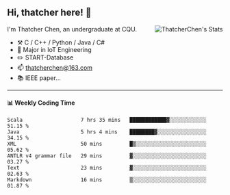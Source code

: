 ## Hi, thatcher here! :wave:

<img align="right" src="https://github-readme-stats.vercel.app/api?username=thatcherchen&title_color=333&text_color=777" alt="ThatcherChen's Stats" >

I'm Thatcher Chen, an undergraduate at CQU.

- :hammer_and_pick:  C / C++ / Python / Java / C# 
- :seedling:  Major in IoT Engineering
- :pencil2: START-Database
- :mailbox: thatcherchen@163.com
- :books: IEEE paper...

---

#### :bar_chart: Weekly Coding Time

<!--START_SECTION:waka-->

```text
Scala                   7 hrs 35 mins   ████████████▓░░░░░░░░░░░░   51.15 %
Java                    5 hrs 4 mins    ████████▓░░░░░░░░░░░░░░░░   34.15 %
XML                     50 mins         █▒░░░░░░░░░░░░░░░░░░░░░░░   05.62 %
ANTLR v4 grammar file   29 mins         ▓░░░░░░░░░░░░░░░░░░░░░░░░   03.27 %
Text                    23 mins         ▓░░░░░░░░░░░░░░░░░░░░░░░░   02.63 %
Markdown                16 mins         ▒░░░░░░░░░░░░░░░░░░░░░░░░   01.87 %
```

<!--END_SECTION:waka-->
